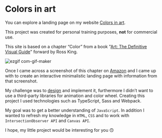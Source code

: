 # Colors in art

You can explore a landing page on my website [Colors in art](https://kotandy.pro/projects/colors-in-art).

This project was created for personal training purposes, **not** for commercial use.

This site is based on a chapter “Color” from a book "[Art: The Definitive Visual Guide](https://www.amazon.com/Art-Definitive-Andrew-Graham-Dixon/dp/1465474757)" forward by Ross King.

![ezgif com-gif-maker](https://user-images.githubusercontent.com/5080574/167023225-8eab0afe-b9f5-438c-bdaa-9b863f935c89.gif)

Once I came across a screenshot of this chapter on [Amazon](https://www.amazon.com/Art-Definitive-Andrew-Graham-Dixon/dp/1465474757) and I came up with to create an interactive minimalistic landing page with information from that screenshot.

My challenge was to [design](https://www.figma.com/file/LqoAEIJVt0GbGjXGcQ0y6j/Color-in-art-Landing?node-id=0%3A1) and implement it, furthermore I didn’t want to use a third-party libraries for animation and color wheel. Creating this project I used technologies such as TypeScript, Sass and Webpack.

My goal was to get a better understanding of `JavaScript`. In addition I wanted to refresh my knowledge in `HTML`, `CSS` and to work with `IntersectionObserver API` and `Canvas API`.

I hope, my little project would be interesting for you 🙃
